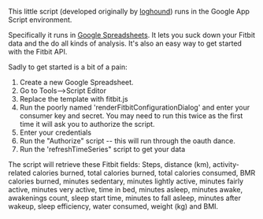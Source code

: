 This little script (developed originally by [loghound][1]) runs in the Google App Script environment.

Specifically it runs in [Google Spreadsheets][0]. It lets you suck down your Fitbit data and the do all kinds of analysis.  It's also an easy way to get started with the Fitbit API.

Sadly to get started is a bit of a pain:

1. Create a new Google Spreadsheet.
2. Go to Tools-->Script Editor
3. Replace the template with fitbit.js
4. Run the poorly named 'renderFitbitConfigurationDialog' and enter your consumer key and secret. You may need to run this twice as the first time it will ask you to authorize the script.
5. Enter your credentials
6. Run the "Authorize" script -- this will run through the oauth dance.
7. Run the 'refreshTimeSeries" script to get your data

The script will retrieve these Fitbit fields: Steps, distance (km), activity-related calories burned, total calories burned, total calories consumed, BMR calories burned, minutes sedentary, minutes lightly active, minutes fairly active, minutes very active, time in bed, minutes asleep, minutes awake, awakenings count, sleep start time, minutes to fall asleep, minutes after wakeup, sleep efficiency, water consumed, weight (kg) and BMI.

[0]: http://drive.google.com
[1]: https://github.com/loghound/Fitbit-for-Google-App-Script
